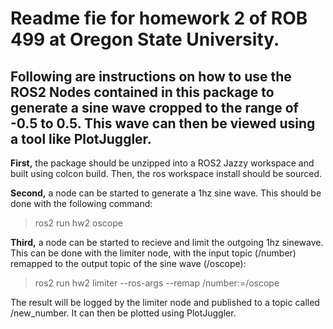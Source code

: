 # Readme fie for homework 2 of ROB 499 at Oregon State University.

## Following are instructions on how to use the ROS2 Nodes contained in this package to generate a sine wave cropped to the range of -0.5 to 0.5. This wave can then be viewed using a tool like PlotJuggler.

**First,** the package should be unzipped into a ROS2 Jazzy workspace and built using colcon build. Then, the ros workspace install should be sourced.

**Second,** a node can be started to generate a 1hz sine wave. This should be done with the following command:
> ros2 run hw2 oscope

**Third,** a node can be started to recieve and limit the outgoing 1hz sinewave. This can be done with the limiter node, with the input topic (/number) remapped to the output topic of the sine wave (/oscope):
> ros2 run hw2 limiter --ros-args --remap /number:=/oscope

The result will be logged by the limiter node and published to a topic called /new_number. It can then be plotted using PlotJuggler.
